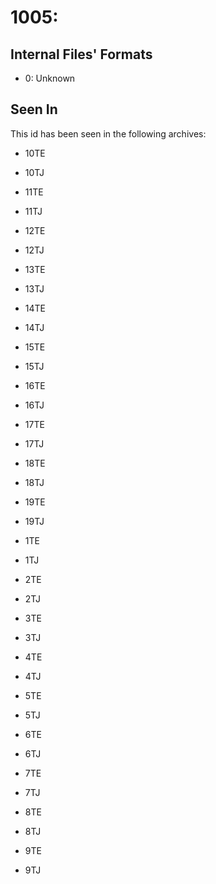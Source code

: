 # 1005: 

## Internal Files' Formats
- 0: Unknown

## Seen In

This id has been seen in the following archives:  

- 10TE  

- 10TJ  

- 11TE  

- 11TJ  

- 12TE  

- 12TJ  

- 13TE  

- 13TJ  

- 14TE  

- 14TJ  

- 15TE  

- 15TJ  

- 16TE  

- 16TJ  

- 17TE  

- 17TJ  

- 18TE  

- 18TJ  

- 19TE  

- 19TJ  

- 1TE  

- 1TJ  

- 2TE  

- 2TJ  

- 3TE  

- 3TJ  

- 4TE  

- 4TJ  

- 5TE  

- 5TJ  

- 6TE  

- 6TJ  

- 7TE  

- 7TJ  

- 8TE  

- 8TJ  

- 9TE  

- 9TJ  
